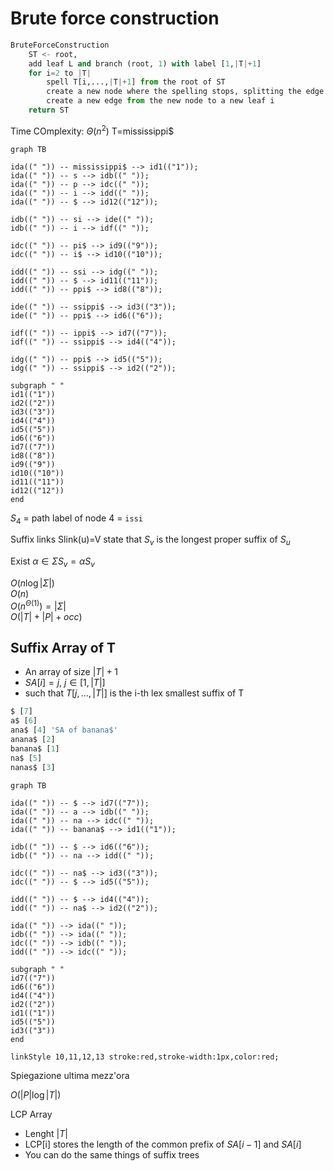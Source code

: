 # Brute force construction

```py
BruteForceConstruction
    ST <- root,
    add leaf L and branch (root, 1) with label [1,|T|+1]
    for i=2 to |T|
        spell T[i,...,|T|+1] from the root of ST
        create a new node where the spelling stops, splitting the edge
        create a new edge from the new node to a new leaf i
    return ST
```

Time COmplexity: $\Theta(n^2)$
T=mississippi$

```mermaid
graph TB

ida((" ")) -- mississippi$ --> id1(("1"));
ida((" ")) -- s --> idb((" "));
ida((" ")) -- p --> idc((" "));
ida((" ")) -- i --> idd((" "));
ida((" ")) -- $ --> id12(("12"));

idb((" ")) -- si --> ide((" "));
idb((" ")) -- i --> idf((" "));

idc((" ")) -- pi$ --> id9(("9"));
idc((" ")) -- i$ --> id10(("10"));

idd((" ")) -- ssi --> idg((" "));
idd((" ")) -- $ --> id11(("11"));
idd((" ")) -- ppi$ --> id8(("8"));

ide((" ")) -- ssippi$ --> id3(("3"));
ide((" ")) -- ppi$ --> id6(("6"));

idf((" ")) -- ippi$ --> id7(("7"));
idf((" ")) -- ssippi$ --> id4(("4"));

idg((" ")) -- ppi$ --> id5(("5"));
idg((" ")) -- ssippi$ --> id2(("2"));

subgraph " "
id1(("1"))
id2(("2"))
id3(("3"))
id4(("4"))
id5(("5"))
id6(("6"))
id7(("7"))
id8(("8"))
id9(("9"))
id10(("10"))
id11(("11"))
id12(("12"))
end

```

$S_4$ = path label of node 4 = `issi`

Suffix links
Slink(u)=V state that $S_v$ is the longest proper suffix of $S_u$

Exist $\alpha\in\Sigma S_v=\alpha S_v$

$O(n \log |\Sigma|)$\
$O(n)$\
$O(n^{\Theta(1)}) = |\Sigma|$\
$O(|T|+|P|+occ)$


## Suffix Array of T
- An array of size $|T|+1$
- $SA[i]=j$, $j\in [1,|T|]$
- such that $T[j,\dots,|T|]$ is the i-th lex smallest suffix of T

```py
$ [7]
a$ [6]
ana$ [4] 'SA of banana$'
anana$ [2]
banana$ [1]
na$ [5]
nanas$ [3]
```

```mermaid
graph TB

ida((" ")) -- $ --> id7(("7"));
ida((" ")) -- a --> idb((" "));
ida((" ")) -- na --> idc((" "));
ida((" ")) -- banana$ --> id1(("1"));

idb((" ")) -- $ --> id6(("6"));
idb((" ")) -- na --> idd((" "));

idc((" ")) -- na$ --> id3(("3"));
idc((" ")) -- $ --> id5(("5"));

idd((" ")) -- $ --> id4(("4"));
idd((" ")) -- na$ --> id2(("2"));

ida((" ")) --> ida((" "));
idb((" ")) --> ida((" "));
idc((" ")) --> idb((" "));
idd((" ")) --> idc((" "));

subgraph " "
id7(("7"))
id6(("6"))
id4(("4"))
id2(("2"))
id1(("1"))
id5(("5"))
id3(("3"))
end

linkStyle 10,11,12,13 stroke:red,stroke-width:1px,color:red;
```

Spiegazione ultima mezz'ora

$O(|P|\log |T|)$

LCP Array
- Lenght $|T|$
- LCP[i] stores the length of the common prefix of $SA[i-1]$ and $SA[i]$
- You can do the same things of suffix trees